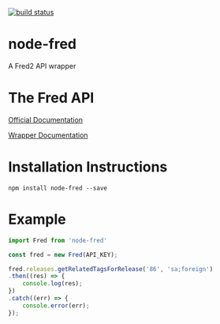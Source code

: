 [![build status](https://travis-ci.org/pastorsj/node-fred.svg?branch=master)](https://travis-ci.org/pastorsj/node-fred)

# node-fred
A Fred2 API wrapper

# The Fred API
[Official Documentation](https://research.stlouisfed.org/docs/api/fred/)

[Wrapper Documentation](https://pastorsj.github.io/node-fred-api/)

# Installation Instructions
```
npm install node-fred --save
```

# Example
``` javascript
import Fred from 'node-fred'

const fred = new Fred(API_KEY);

fred.releases.getRelatedTagsForRelease('86', 'sa;foreign')
.then((res) => {
    console.log(res);
})
.catch((err) => {
    console.error(err);
});
```